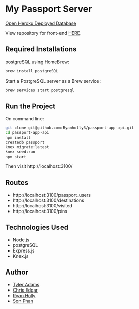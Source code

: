 # My Passport Server

[Open Heroku Deployed Database](https://evening-refuge-33727.herokuapp.com)

View repository for front-end [HERE](https://github.com/Ryanholly3/passport-app-client).


## Required Installations

postgreSQL using HomeBrew:
```sh
brew install postgreSQL
```

Start a PostgreSQL server as a Brew service:
```sh
brew services start postgresql
```


## Run the Project

On command line:

```sh
git clone git@github.com:Ryanholly3/passport-app-api.git
cd passport-app-api
npm install
createdb passport
knex migrate:latest
knex seed:run
npm start
```

Then visit http://localhost:3100/

## Routes
* http://localhost:3100/passport_users
* http://localhost:3100/destinations
* http://localhost:3100/visited
* http://localhost:3100/pins


## Technologies Used
* Node.js
* postgreSQL
* Express.js
* Knex.js

## Author
* [Tyler Adams](https://github.com/tadams9145)
* [Chris Edgar](https://github.com/verzetem)
* [Ryan Holly](https://github.com/Ryanholly3)
* [Son Phan](https://github.com/svphan1)
